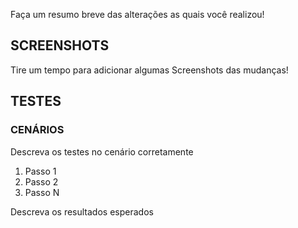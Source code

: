 Faça um resumo breve das alterações as quais você realizou!

## SCREENSHOTS

Tire um tempo para adicionar algumas Screenshots das mudanças!

## TESTES

### CENÁRIOS

Descreva os testes no cenário corretamente

1. Passo 1
2. Passo 2
3. Passo N

Descreva os resultados esperados
